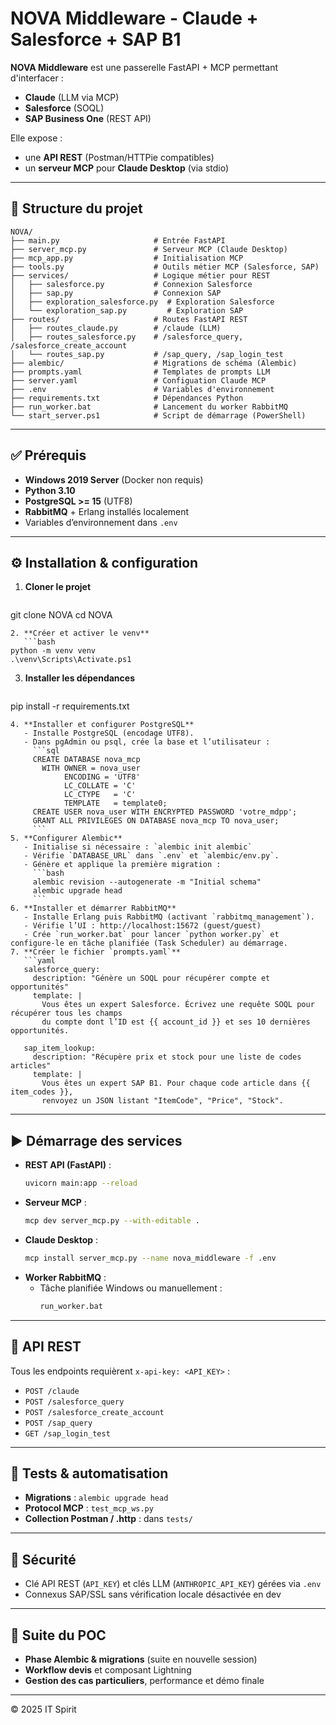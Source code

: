 # NOVA Middleware - Claude + Salesforce + SAP B1

**NOVA Middleware** est une passerelle FastAPI + MCP permettant d'interfacer :

- **Claude** (LLM via MCP)
- **Salesforce** (SOQL)
- **SAP Business One** (REST API)

Elle expose :
- une **API REST** (Postman/HTTPie compatibles)
- un **serveur MCP** pour **Claude Desktop** (via stdio)

---

## 🧱 Structure du projet

```
NOVA/
├── main.py                     # Entrée FastAPI
├── server_mcp.py               # Serveur MCP (Claude Desktop)
├── mcp_app.py                  # Initialisation MCP
├── tools.py                    # Outils métier MCP (Salesforce, SAP)
├── services/                   # Logique métier pour REST
│   ├── salesforce.py           # Connexion Salesforce
│   ├── sap.py                  # Connexion SAP
│   ├── exploration_salesforce.py  # Exploration Salesforce
│   └── exploration_sap.py         # Exploration SAP
├── routes/                     # Routes FastAPI REST
│   ├── routes_claude.py        # /claude (LLM)
│   ├── routes_salesforce.py    # /salesforce_query, /salesforce_create_account
│   └── routes_sap.py           # /sap_query, /sap_login_test
├── alembic/                    # Migrations de schéma (Alembic)
├── prompts.yaml                # Templates de prompts LLM
├── server.yaml                 # Configuation Claude MCP
├── .env                        # Variables d'environnement
├── requirements.txt            # Dépendances Python
├── run_worker.bat              # Lancement du worker RabbitMQ
└── start_server.ps1            # Script de démarrage (PowerShell)
```

---

## ✅ Prérequis

- **Windows 2019 Server** (Docker non requis)
- **Python 3.10**
- **PostgreSQL >= 15** (UTF8)
- **RabbitMQ** + Erlang installés localement
- Variables d’environnement dans `.env`

---

## ⚙️ Installation & configuration

1. **Cloner le projet**  
   ```bash
git clone <repo-url> NOVA
cd NOVA
```
2. **Créer et activer le venv**  
   ```bash
python -m venv venv
.\venv\Scripts\Activate.ps1
```
3. **Installer les dépendances**  
   ```bash
pip install -r requirements.txt
```
4. **Installer et configurer PostgreSQL**  
   - Installe PostgreSQL (encodage UTF8).  
   - Dans pgAdmin ou psql, crée la base et l’utilisateur :
     ```sql
     CREATE DATABASE nova_mcp
       WITH OWNER = nova_user
            ENCODING = 'UTF8'
            LC_COLLATE = 'C'
            LC_CTYPE   = 'C'
            TEMPLATE   = template0;
     CREATE USER nova_user WITH ENCRYPTED PASSWORD 'votre_mdpp';
     GRANT ALL PRIVILEGES ON DATABASE nova_mcp TO nova_user;
     ```
5. **Configurer Alembic**  
   - Initialise si nécessaire : `alembic init alembic`  
   - Vérifie `DATABASE_URL` dans `.env` et `alembic/env.py`.  
   - Génère et applique la première migration :
     ```bash
     alembic revision --autogenerate -m "Initial schema"
     alembic upgrade head
     ```
6. **Installer et démarrer RabbitMQ**  
   - Installe Erlang puis RabbitMQ (activant `rabbitmq_management`).  
   - Vérifie l’UI : http://localhost:15672 (guest/guest)  
   - Crée `run_worker.bat` pour lancer `python worker.py` et configure-le en tâche planifiée (Task Scheduler) au démarrage.  
7. **Créer le fichier `prompts.yaml`**  
   ```yaml
   salesforce_query:
     description: "Génère un SOQL pour récupérer compte et opportunités"
     template: |
       Vous êtes un expert Salesforce. Écrivez une requête SOQL pour récupérer tous les champs
       du compte dont l’ID est {{ account_id }} et ses 10 dernières opportunités.

   sap_item_lookup:
     description: "Récupère prix et stock pour une liste de codes articles"
     template: |
       Vous êtes un expert SAP B1. Pour chaque code article dans {{ item_codes }},
       renvoyez un JSON listant "ItemCode", "Price", "Stock".
   ```

---

## ▶️ Démarrage des services

- **REST API (FastAPI)** :  
  ```bash
  uvicorn main:app --reload
  ```
- **Serveur MCP** :  
  ```bash
  mcp dev server_mcp.py --with-editable .
  ```
- **Claude Desktop** :  
  ```bash
  mcp install server_mcp.py --name nova_middleware -f .env
  ```
- **Worker RabbitMQ** :  
  - Tâche planifiée Windows ou manuellement :  
    ```bash
    run_worker.bat
    ```

---

## 📮 API REST

Tous les endpoints requièrent `x-api-key: <API_KEY>` :

- `POST /claude`  
- `POST /salesforce_query`  
- `POST /salesforce_create_account`  
- `POST /sap_query`  
- `GET /sap_login_test`

---

## 🧪 Tests & automatisation

- **Migrations** : `alembic upgrade head`  
- **Protocol MCP** : `test_mcp_ws.py`  
- **Collection Postman / .http** : dans `tests/`  

---

## 🔐 Sécurité

- Clé API REST (`API_KEY`) et clés LLM (`ANTHROPIC_API_KEY`) gérées via `.env`  
- Connexus SAP/SSL sans vérification locale désactivée en dev  

---

## 🚀 Suite du POC

- **Phase Alembic & migrations** (suite en nouvelle session)  
- **Workflow devis** et composant Lightning  
- **Gestion des cas particuliers**, performance et démo finale

---

© 2025 IT Spirit


